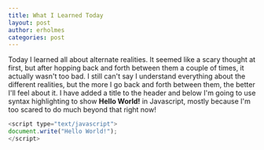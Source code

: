 ```yaml
---
title: What I Learned Today
layout: post
author: erholmes
categories: post
---
```


Today I learned all about alternate realities. It seemed like a scary thought at first, but after hopping back and forth between them a couple of times, it actually wasn't too bad. I still can't say I understand everything about the different realities, but the more I go back and forth between them, the better I'll feel about it. I have added a title to the header and below I'm going to use syntax highlighting to show **Hello World!** in Javascript, mostly because I'm too scared to do much beyond that right now!



```javascript
<script type="text/javascript">
document.write("Hello World!");
</script>
```
